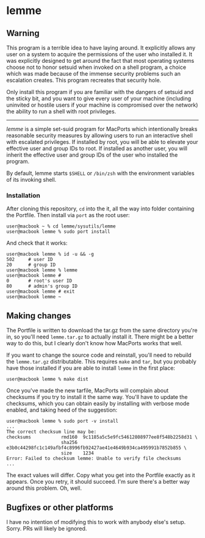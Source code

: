 lemme
=====

## Warning

This program is a terrible idea to have laying around. It explicitly allows any
user on a system to acquire the permissions of the user who installed it. It
was explicitly designed to get around the fact that most operating systems
choose not to honor setsuid when invoked on a shell program, a choice which was
made because of the immense security problems such an escalation creates. This
program recreates that security hole.

Only install this program if you are familiar with the dangers of setsuid and
the sticky bit, and you want to give every user of your machine (including
uninvited or hostile users if your machine is compromised over the network) the
ability to run a shell with root privileges.

-------------------------------------------------------------------------------

*lemme* is a simple set-suid program for MacPorts which intentionally breaks
reasonable security measures by allowing users to run an interactive shell with
escalated privileges. If installed by root, you will be able to elevate your
effective user and group IDs to root. If installed as another user, you will
inherit the effective user and group IDs of the user who installed the program.

By default, lemme starts `$SHELL` or `/bin/zsh` with the environment variables
of its invoking shell.

### Installation
After cloning this repository, `cd` into the it, all the way into folder
containing the Portfile. Then install via `port` as the root user:

```
user@macbook ~ % cd lemme/sysutils/lemme
user@macbook lemme % sudo port install
```

And check that it works:

```
user@macbook lemme % id -u && -g
502     # user ID
20      # group ID
user@macbook lemme % lemme
user@macbook lemme #
0       # root's user ID
80      # admin's group ID
user@macbook lemme # exit
user@macbook lemme ~
```

## Making changes
The Portfile is written to download the tar.gz from the same directory you're
in, so you'll need `lemme.tar.gz` to actually install it. There might be a
better way to do this, but I clearly don't know how MacPorts works that well.

If you want to change the source code and reinstall, you'll need to rebuild the
`lemme.tar.gz` distributable. This requires `make` and `tar`, but you probably
have those installed if you are able to install `lemme` in the first place:

```
user@macbook lemme % make dist
```

Once you've made the new tarfile, MacPorts will complain about checksums if you
try to install it the same way. You'll have to update the checksums, which you
can obtain easily by installing with verbose mode enabled, and taking heed of
the suggestion:

```
user@macbook lemme % sudo port -v install
...
The correct checksum line may be:
checksums           rmd160  9c1185a5c5e9fc54612808977ee8f548b2258d31 \
                    sha256  e3b0c44298fc1c149afbf4c8996fb92427ae41e4649b934ca495991b7852b855 \
                    size    1234
Error: Failed to checksum lemme: Unable to verify file checksums
...
```

The exact values will differ. Copy what you get into the Portfile exactly as it
appears. Once you retry, it should succeed. I'm sure there's a better way
around this problem. Oh, well.

## Bugfixes or other platforms
I have no intention of modifying this to work with anybody else's setup. Sorry.
PRs will likely be ignored.
